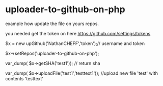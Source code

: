 # uploader-to-github-on-php

example how update the file on yours repos.

you needed get the token on here https://github.com/settings/tokens
 

$x = new upGithub('NathanCHEFF','token');// username and token

$x->setRepos('uploader-to-github-on-php');

var_dump( $x->getSHA('test1')); // return sha

var_dump( $x->uploadFile('test1','testtext1')); //upload new file 'test' with contents 'testtext'

